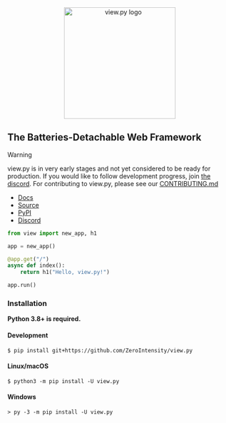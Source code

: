 <div align="center"><img src="https://raw.githubusercontent.com/ZeroIntensity/view.py/master/html/logo.png" alt="view.py logo" width=250 height=auto /></div>

## The Batteries-Detachable Web Framework

> [!Warning]
> view.py is in very early stages and not yet considered to be ready for production.
> If you would like to follow development progress, join [the discord](https://discord.gg/tZAfuWAbm2).
> For contributing to view.py, please see our [CONTRIBUTING.md](https://github.com/ZeroIntensity/view.py/blob/master/CONTRIBUTING.md)

- [Docs](https://view.zintensity.dev)
- [Source](https://github.com/ZeroIntensity/view.py)
- [PyPI](https://pypi.org/project/view.py)
- [Discord](https://discord.gg/tZAfuWAbm2)

```py
from view import new_app, h1

app = new_app()

@app.get("/")
async def index():
    return h1("Hello, view.py!")

app.run()
```

### Installation

**Python 3.8+ is required.**

#### Development 

```
$ pip install git+https://github.com/ZeroIntensity/view.py
```

#### Linux/macOS

```
$ python3 -m pip install -U view.py
```

#### Windows

```
> py -3 -m pip install -U view.py
```
